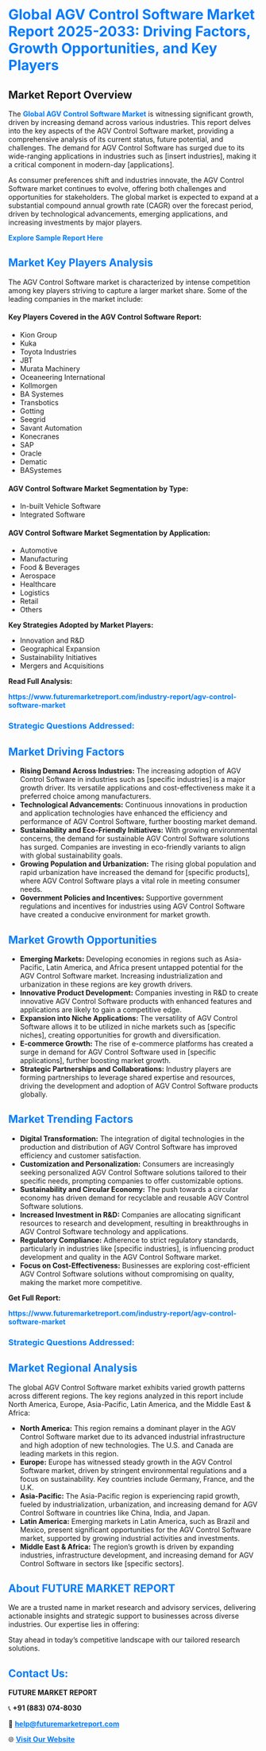 <h1 style="color: #007BFF;">Global AGV Control Software Market Report 2025-2033: Driving Factors, Growth Opportunities, and Key Players</h1>

<section id="overview">
<h2>Market Report Overview</h2>
<p>The <a href="https://www.futuremarketreport.com/industry-report/agv-control-software-market" style="color: #007BFF; text-decoration: none;"><strong>Global AGV Control Software Market</strong></a> is witnessing significant growth, driven by increasing demand across various industries. This report delves into the key aspects of the AGV Control Software market, providing a comprehensive analysis of its current status, future potential, and challenges. The demand for AGV Control Software has surged due to its wide-ranging applications in industries such as [insert industries], making it a critical component in modern-day [applications].</p>
<p>As consumer preferences shift and industries innovate, the AGV Control Software market continues to evolve, offering both challenges and opportunities for stakeholders. The global market is expected to expand at a substantial compound annual growth rate (CAGR) over the forecast period, driven by technological advancements, emerging applications, and increasing investments by major players.</p>
</section>

<section id="overview">
<p><a href="https://www.futuremarketreport.com/request-sample/reportId=45498" style="color: #007BFF; text-decoration: none;"><strong>Explore Sample Report Here</strong></a></p>
</section>

<section id="key-players">
<h2 style="color: #007BFF;">Market Key Players Analysis</h2>
<p>The AGV Control Software market is characterized by intense competition among key players striving to capture a larger market share. Some of the leading companies in the market include:</p>
<h4>Key Players Covered in the AGV Control Software Report:</h4>
<ul><li>Kion Group</li><li>Kuka</li><li>Toyota Industries</li><li>JBT</li><li>Murata Machinery</li><li>Oceaneering International</li><li>Kollmorgen</li><li>BA Systemes</li><li>Transbotics</li><li>Gotting</li><li>Seegrid</li><li>Savant Automation</li><li>Konecranes</li><li>SAP</li><li>Oracle</li><li>Dematic</li><li>BASystemes</li></ul>
<h4>AGV Control Software Market Segmentation by Type:</h4>
<ul><li>In-built Vehicle Software</li><li>Integrated Software</li></ul>

<h4>AGV Control Software Market Segmentation by Application:</h4>
<ul><li>Automotive</li><li>Manufacturing</li><li>Food &amp; Beverages</li><li>Aerospace</li><li>Healthcare</li><li>Logistics</li><li>Retail</li><li>Others</li></ul>
<p><strong>Key Strategies Adopted by Market Players:</strong></p>
<ul>
<li>Innovation and R&D</li>
<li>Geographical Expansion</li>
<li>Sustainability Initiatives</li>
<li>Mergers and Acquisitions</li>
</ul>
</section>

<section>
<p><strong>Read Full Analysis: </strong></p><a href="https://www.futuremarketreport.com/industry-report/agv-control-software-market" style="color: #007BFF; text-decoration: none;"><strong>https://www.futuremarketreport.com/industry-report/agv-control-software-market</strong></a>
<h3 style="color: #007BFF;">Strategic Questions Addressed:</h3>
</section>

<section id="driving-factors">
<h2 style="color: #007BFF;">Market Driving Factors</h2>
<ul>
<li><strong>Rising Demand Across Industries:</strong> The increasing adoption of AGV Control Software in industries such as [specific industries] is a major growth driver. Its versatile applications and cost-effectiveness make it a preferred choice among manufacturers.</li>
<li><strong>Technological Advancements:</strong> Continuous innovations in production and application technologies have enhanced the efficiency and performance of AGV Control Software, further boosting market demand.</li>
<li><strong>Sustainability and Eco-Friendly Initiatives:</strong> With growing environmental concerns, the demand for sustainable AGV Control Software solutions has surged. Companies are investing in eco-friendly variants to align with global sustainability goals.</li>
<li><strong>Growing Population and Urbanization:</strong> The rising global population and rapid urbanization have increased the demand for [specific products], where AGV Control Software plays a vital role in meeting consumer needs.</li>
<li><strong>Government Policies and Incentives:</strong> Supportive government regulations and incentives for industries using AGV Control Software have created a conducive environment for market growth.</li>
</ul>
</section>

<section id="growth-opportunities">
<h2 style="color: #007BFF;">Market Growth Opportunities</h2>
<ul>
<li><strong>Emerging Markets:</strong> Developing economies in regions such as Asia-Pacific, Latin America, and Africa present untapped potential for the AGV Control Software market. Increasing industrialization and urbanization in these regions are key growth drivers.</li>
<li><strong>Innovative Product Development:</strong> Companies investing in R&D to create innovative AGV Control Software products with enhanced features and applications are likely to gain a competitive edge.</li>
<li><strong>Expansion into Niche Applications:</strong> The versatility of AGV Control Software allows it to be utilized in niche markets such as [specific niches], creating opportunities for growth and diversification.</li>
<li><strong>E-commerce Growth:</strong> The rise of e-commerce platforms has created a surge in demand for AGV Control Software used in [specific applications], further boosting market growth.</li>
<li><strong>Strategic Partnerships and Collaborations:</strong> Industry players are forming partnerships to leverage shared expertise and resources, driving the development and adoption of AGV Control Software products globally.</li>
</ul>
</section>

<section id="trending-factors">
<h2 style="color: #007BFF;">Market Trending Factors</h2>
<ul>
<li><strong>Digital Transformation:</strong> The integration of digital technologies in the production and distribution of AGV Control Software has improved efficiency and customer satisfaction.</li>
<li><strong>Customization and Personalization:</strong> Consumers are increasingly seeking personalized AGV Control Software solutions tailored to their specific needs, prompting companies to offer customizable options.</li>
<li><strong>Sustainability and Circular Economy:</strong> The push towards a circular economy has driven demand for recyclable and reusable AGV Control Software solutions.</li>
<li><strong>Increased Investment in R&D:</strong> Companies are allocating significant resources to research and development, resulting in breakthroughs in AGV Control Software technology and applications.</li>
<li><strong>Regulatory Compliance:</strong> Adherence to strict regulatory standards, particularly in industries like [specific industries], is influencing product development and quality in the AGV Control Software market.</li>
<li><strong>Focus on Cost-Effectiveness:</strong> Businesses are exploring cost-efficient AGV Control Software solutions without compromising on quality, making the market more competitive.</li>
</ul>
</section>

<section>
<p><strong>Get Full Report: </strong></p><a href="https://www.futuremarketreport.com/industry-report/agv-control-software-market" style="color: #007BFF; text-decoration: none;"><strong>https://www.futuremarketreport.com/industry-report/agv-control-software-market</strong></a>
<h3 style="color: #007BFF;">Strategic Questions Addressed:</h3>
</section>


<section id="regional-analysis">
<h2 style="color: #007BFF;">Market Regional Analysis</h2>
<p>The global AGV Control Software market exhibits varied growth patterns across different regions. The key regions analyzed in this report include North America, Europe, Asia-Pacific, Latin America, and the Middle East & Africa:</p>
<ul>
<li><strong>North America:</strong> This region remains a dominant player in the AGV Control Software market due to its advanced industrial infrastructure and high adoption of new technologies. The U.S. and Canada are leading markets in this region.</li>
<li><strong>Europe:</strong> Europe has witnessed steady growth in the AGV Control Software market, driven by stringent environmental regulations and a focus on sustainability. Key countries include Germany, France, and the U.K.</li>
<li><strong>Asia-Pacific:</strong> The Asia-Pacific region is experiencing rapid growth, fueled by industrialization, urbanization, and increasing demand for AGV Control Software in countries like China, India, and Japan.</li>
<li><strong>Latin America:</strong> Emerging markets in Latin America, such as Brazil and Mexico, present significant opportunities for the AGV Control Software market, supported by growing industrial activities and investments.</li>
<li><strong>Middle East & Africa:</strong> The region’s growth is driven by expanding industries, infrastructure development, and increasing demand for AGV Control Software in sectors like [specific sectors].</li>
</ul>
</section>

<footer>
<h2 style="color: #007BFF;">About FUTURE MARKET REPORT</h2>
<p>We are a trusted name in market research and advisory services, delivering actionable insights and strategic support to businesses across diverse industries. Our expertise lies in offering:</p>

<p>Stay ahead in today’s competitive landscape with our tailored research solutions.</p>

<h2 style="color: #007BFF;">Contact Us:</h2>
<p><strong>FUTURE MARKET REPORT</strong></p>
<p>📞 <strong>+91 (883) 074-8030</strong></p>
<p>📧 <strong><a href="mailto:help@futuremarketreport.com" style="color: #007BFF;">help@futuremarketreport.com</a></strong></p>
<p>🌐 <strong><a href="https://www.futuremarketreport.com/" style="color: #007BFF;">Visit Our Website</a></strong></p>
</footer>